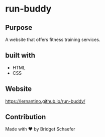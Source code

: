 # run-buddy

## Purpose 
A website that offers fitness training services.

## built with 
* HTML
* CSS

## Website 
https://lernantino.github.io/run-buddy/

## Contribution 
Made with ❤️ by Bridget Schaefer 
